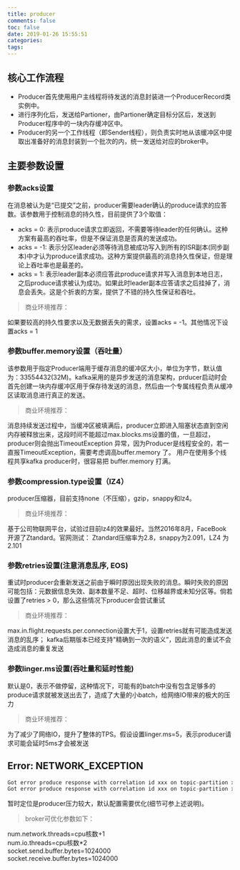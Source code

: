 ```yaml
---
title: producer
comments: false
toc: false
date: 2019-01-26 15:55:51
categories: 
tags:
---
```

## 核心工作流程

* Producer首先使用用户主线程将待发送的消息封装进一个ProducerRecord类实例中。  
* 进行序列化后，发送给Partioner，由Partioner确定目标分区后，发送到Producer程序中的一块内存缓冲区中。  
* Producer的另一个工作线程（即Sender线程），则负责实时地从该缓冲区中提取出准备好的消息封装到一个批次的内，统一发送给对应的broker中。

## 主要参数设置

### 参数acks设置

在消息被认为是“已提交”之前，producer需要leader确认的produce请求的应答数。该参数用于控制消息的持久性，目前提供了3个取值：  

* acks = 0: 表示produce请求立即返回，不需要等待leader的任何确认。这种方案有最高的吞吐率，但是不保证消息是否真的发送成功。
* acks = -1: 表示分区leader必须等待消息被成功写入到所有的ISR副本(同步副本)中才认为produce请求成功。这种方案提供最高的消息持久性保证，但是理论上吞吐率也是最差的。
* acks = 1: 表示leader副本必须应答此produce请求并写入消息到本地日志，之后produce请求被认为成功。如果此时leader副本应答请求之后挂掉了，消息会丢失。这是个折衷的方案，提供了不错的持久性保证和吞吐。

> 商业环境推荐：  

如果要较高的持久性要求以及无数据丢失的需求，设置acks = -1。其他情况下设置acks = 1

### 参数buffer.memory设置（吞吐量）

该参数用于指定Producer端用于缓存消息的缓冲区大小，单位为字节，默认值为：33554432(32M)。kafka采用的是异步发送的消息架构，prducer启动时会首先创建一块内存缓冲区用于保存待发送的消息，然后由一个专属线程负责从缓冲区读取消息进行真正的发送。

> 商业环境推荐：  

消息持续发送过程中，当缓冲区被填满后，producer立即进入阻塞状态直到空闲内存被释放出来，这段时间不能超过max.blocks.ms设置的值，一旦超过，producer则会抛出TimeoutException 异常，因为Producer是线程安全的，若一直报TimeoutException，需要考虑调高buffer.memory 了。
用户在使用多个线程共享kafka producer时，很容易把 buffer.memory 打满。

### 参数compression.type设置（lZ4）

producer压缩器，目前支持none（不压缩），gzip，snappy和lz4。

> 商业环境推荐：  

基于公司物联网平台，试验过目前lz4的效果最好。当然2016年8月，FaceBook开源了Ztandard。官网测试： Ztandard压缩率为2.8，snappy为2.091，LZ4 为2.101

### 参数retries设置(注意消息乱序, EOS)

重试时producer会重新发送之前由于瞬时原因出现失败的消息。瞬时失败的原因可能包括：元数据信息失效、副本数量不足、超时、位移越界或未知分区等。倘若设置了retries > 0，那么这些情况下producer会尝试重试

> 商业环境推荐：  

max.in.flight.requests.per.connection设置大于1，设置retries就有可能造成发送消息的乱序；
kafka后期版本已经支持"精确到一次的语义”，因此消息的重试不会造成消息的重复发送

### 参数linger.ms设置(吞吐量和延时性能)

默认是0，表示不做停留，这种情况下，可能有的batch中没有包含足够多的produce请求就被发送出去了，造成了大量的小batch，给网络IO带来的极大的压力

> 商业环境推荐：  

为了减少了网络IO，提升了整体的TPS。假设设置linger.ms=5，表示producer请求可能会延时5ms才会被发送

## Error: NETWORK_EXCEPTION

``` java
Got error produce response with correlation id xxx on topic-partition xxxxx, retrying (9 attempts left). Error: NETWORK_EXCEPTION
Got error produce response with correlation id xxx on topic-partition xxxxx, retrying (9 attempts left). Error: REQUEST_TIMED_OUT

```

暂时定位是producer压力较大，默认配置需要优化(细节可参上述说明)。  
  
> broker可优化参数如下：  

num.network.threads=cpu核数+1  
num.io.threads=cpu核数*2  
socket.send.buffer.bytes=1024000  
socket.receive.buffer.bytes=1024000  
